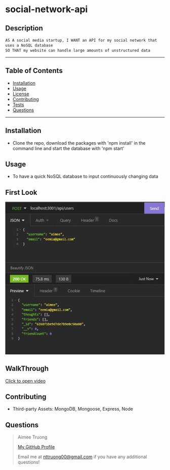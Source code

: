 # social-network-api


## Description
    AS A social media startup, I WANT an API for my social network that uses a NoSQL database
    SO THAT my website can handle large amounts of unstructured data

---

## Table of Contents
- [Installation](#installation)
- [Usage](#usage)
- [License](#license)
- [Contributing](#contributing)
- [Tests](#tests)
- [Questions](#questions)

---

## Installation
- Clone the repo, download the packages with 'npm install' in the command line and start the database with 'npm start'


## Usage
- To have a quick NoSQL database to input continuously changing data


## First Look
![first-look](assets/images/first-look.JPG)

## WalkThrough
[Click to open video]()


## Contributing
- Third-party Assets: MongoDB, Mongoose, Express, Node


## Questions
>Aimee Truong
>
>[My GitHub Profile](https://github.com/aimtruong)
>
>Email me at nttruong00@gmail.com if you have any additional questions!

    
